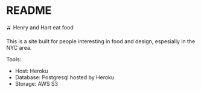 # README

🫒 Henry and Hart eat food

This is a site built for people interesting in food and design, espesially in the NYC area.


Tools:
- Host: Heroku
- Database: Postgresql hosted by Heroku
- Storage: AWS S3
